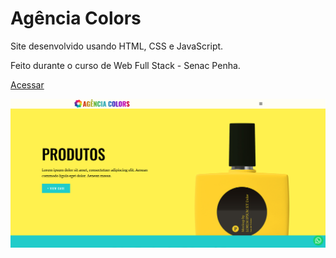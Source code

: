 # Agência Colors

Site desenvolvido usando HTML, CSS e JavaScript.

Feito durante o curso de Web Full Stack - Senac Penha.

[Acessar](https://moutim.github.io/agenciacolors/)

![preview](preview.png)
